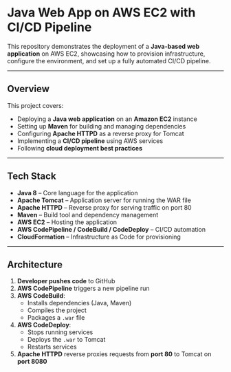 # Java Web App on AWS EC2 with CI/CD Pipeline

This repository demonstrates the deployment of a **Java-based web application** on AWS EC2, showcasing how to provision infrastructure, configure the environment, and set up a fully automated CI/CD pipeline.

---

## Overview
This project covers:
- Deploying a **Java web application** on an **Amazon EC2** instance  
- Setting up **Maven** for building and managing dependencies  
- Configuring **Apache HTTPD** as a reverse proxy for Tomcat  
- Implementing a **CI/CD pipeline** using AWS services  
- Following **cloud deployment best practices**

---

## Tech Stack
- **Java 8** – Core language for the application  
- **Apache Tomcat** – Application server for running the WAR file  
- **Apache HTTPD** – Reverse proxy for serving traffic on port 80  
- **Maven** – Build tool and dependency management  
- **AWS EC2** – Hosting the application  
- **AWS CodePipeline / CodeBuild / CodeDeploy** – CI/CD automation  
- **CloudFormation** – Infrastructure as Code for provisioning

---

## Architecture

1. **Developer pushes code** to GitHub  
2. **AWS CodePipeline** triggers a new pipeline run  
3. **AWS CodeBuild**:
   - Installs dependencies (Java, Maven)
   - Compiles the project
   - Packages a `.war` file  
4. **AWS CodeDeploy**:
   - Stops running services
   - Deploys the `.war` to Tomcat
   - Restarts services  
5. **Apache HTTPD** reverse proxies requests from **port 80** to Tomcat on **port 8080**
